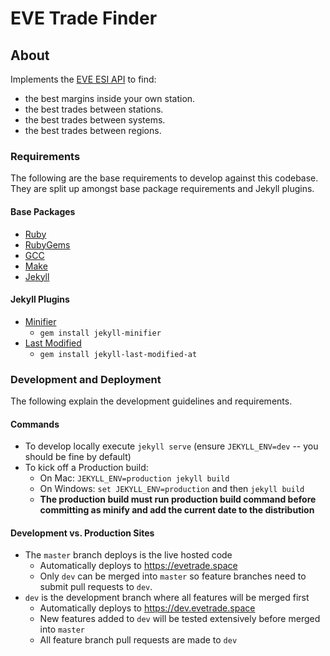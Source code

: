 # EVE Trade Finder

## About
Implements the [EVE ESI API](https://esi.tech.ccp.is/) to find:

* the best margins inside your own station.
* the best trades between stations.
* the best trades between systems.
* the best trades between regions.

### Requirements

The following are the base requirements to develop against this codebase.
They are split up amongst base package requirements and Jekyll plugins.

#### Base Packages
* [Ruby](https://www.ruby-lang.org/en/documentation/installation/)
* [RubyGems](https://rubygems.org/pages/download)
* [GCC](https://gcc.gnu.org/install/)
* [Make](https://www.gnu.org/software/make/)
* [Jekyll](https://jekyllrb.com/docs/installation/)

#### Jekyll Plugins
* [Minifier](https://github.com/digitalsparky/jekyll-minifier)
  - `gem install jekyll-minifier`
* [Last Modified](jekyll-last-modified-at)
  - `gem install jekyll-last-modified-at`
 

### Development and Deployment

The following explain the development guidelines and requirements.

#### Commands
  * To develop locally execute `jekyll serve` (ensure `JEKYLL_ENV=dev` -- you should be fine by default)
  * To kick off a Production build: 
    - On Mac: `JEKYLL_ENV=production jekyll build`
    - On Windows: `set JEKYLL_ENV=production` and then `jekyll build`
    - **The production build must run production build command before committing as minify
    and add the current date to the distribution**

#### Development vs. Production Sites
  * The `master` branch deploys is the live hosted code
    - Automatically deploys to https://evetrade.space
    - Only `dev` can be merged into `master` so feature branches need to submit pull requests to `dev`.
  * `dev` is the development branch where all features will be merged first
    - Automatically deploys to https://dev.evetrade.space
    - New features added to `dev` will be tested extensively before merged into `master`
    - All feature branch pull requests are made to `dev`
